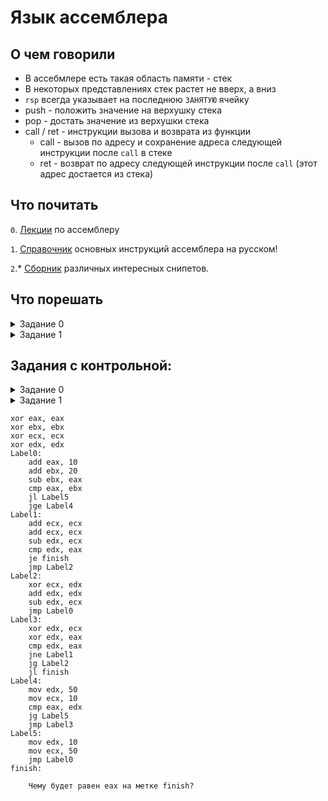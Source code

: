 # Язык ассемблера

## О чем говорили

- В ассебмлере есть такая область памяти - стек
- В некоторых представлениях стек растет не вверх, а вниз
- `rsp` всегда указывает на последнюю `ЗАНЯТУЮ` ячейку
- push - положить значение на верхушку стека
- pop - достать значение из верхушки стека
- call / ret - инструкции вызова и возврата из функции
	- call - вызов по адресу и сохранение адреса следующей инструкции после `call` в стеке
	- ret - возврат по адресу следующей инструкции после `call` (этот адрес достается из стека)


## Что почитать

`0`. [Лекции](http://isc.tsu.ru/lectures/asm/)  по ассемблеру

`1`. [Справочник](http://isc.tsu.ru/lectures/asm/instructions.html) основных инструкций ассемблера на русском!

`2`.* [Сборник](https://www.xorpd.net/pages/xchg_rax/snip_00.html) различных интересных снипетов.

## Что порешать

<details><summary> Задание 0</summary>

```assembly
foo:
    call bar
    mov ebx, 7
    mul [esp+4]
    lea ebx, [ebx * 4]
    add eax, ebx
    ret

bar:
    mov eax, 328
    mov ecx, 3
bar.while:
    div 2
    dec ecx
    test ecx, ecx
    jnz bar.while
    ret

start:
    push 4
    call foo
    cmp eax, 200
    jg exit
    mul ebx
exit:

    eax == ?
```
</details>

<details><summary> Задание 1</summary>

    Сопоставьте эквивалентный код на ассемблере и на C. Ответ в форме: 1A2B3C

    1 - https://pastebin.com/2czncEhU
    2 - https://pastebin.com/qeK4HYXv
    3 - https://pastebin.com/nzEFVseR

    A - https://pastebin.com/LzeEpNJa
    B - https://pastebin.com/DiNEx4Y1
    C - https://pastebin.com/PMyTW1hG
	

</details>

## Задания с контрольной:

<details><summary> Задание 0</summary>
	
``` assembly	
mov [0xAABBCCCD], 0x11C0FFEE
mov [0xAABBCCD1], 0x12345678
mov [0xAABBCCD5], 0xCAFEBABE
mov [0xAABBCCD9], 0xDEADBEEF
lea edi, [0xAABBCCDD]
lea esi, [0xAABBCCD9]
xor ebx, ebx
l1:
	mov eax, DWORD [esi]
	mov [edi], eax
	sub esi, 4
	add ebx, 4
	cmp ebx, 0x10
	jl l1
	
	Что будет в ячейке [0xAABBCCD5]?
```
</details>

<details><summary> Задание 1 </sumamry>
	
``` assembly
xor eax, eax
xor ebx, ebx
xor ecx, ecx
xor edx, edx
Label0:
    add eax, 10
    add ebx, 20
    sub ebx, eax
    cmp eax, ebx
    jl Label5
    jge Label4
Label1:
    add ecx, ecx
    add ecx, ecx
    sub edx, ecx
    cmp edx, eax
    je finish
    jmp Label2
Label2:
    xor ecx, edx
    add edx, edx
    sub edx, ecx
    jmp Label0
Label3:
    xor edx, ecx
    xor edx, eax
    cmp edx, eax
    jne Label1
    jg Label2
    jl finish
Label4:
    mov edx, 50
    mov ecx, 10
    cmp eax, edx
    jg Label5
    jmp Label3
Label5:
    mov edx, 10
    mov ecx, 50
    jmp Label0
finish:
	
	Чему будет равен eax на метке finish?

```
</details>
